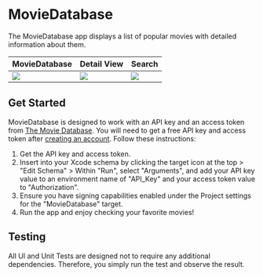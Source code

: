 # MovieDatabase
The MovieDatabase app displays a list of popular movies with detailed information about them.

| MovieDatabase | Detail View | Search |
| --- | --- | --- |
| <img src="https://github.com/user-attachments/assets/00c66b56-846c-483c-b613-ee118b070efb" /> | <img src="https://github.com/user-attachments/assets/2a2e9d76-6fff-41da-a711-28fb107a0d31" /> | <img src="https://github.com/user-attachments/assets/b5ec8f98-ae2f-4da7-8a8c-662dbe6c561b" /> | 


## Get Started
MovieDatabase is designed to work with an API key and an access token from [The Movie Database](https://developer.themoviedb.org/reference/intro/getting-started). You will need to get a free API key and access token after [creating an account](https://www.themoviedb.org/signup). Follow these instructions:

1. Get the API key and access token.
2. Insert into your Xcode schema by clicking the target icon at the top > "Edit Schema" > Within "Run", select "Arguments", and add your API key value to an environment name of "API_Key" and your access token value to "Authorization".
3. Ensure you have signing capabilities enabled under the Project settings for the "MovieDatabase" target.
4. Run the app and enjoy checking your favorite movies!

## Testing
All UI and Unit Tests are designed not to require any additional dependencies. Therefore, you simply run the test and observe the result.
